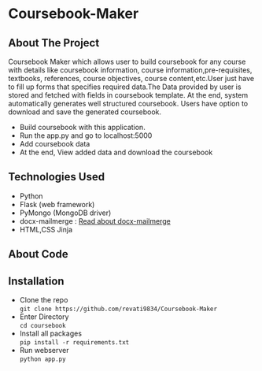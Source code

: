 # Coursebook-Maker

## About The Project
Coursebook Maker which allows user to build coursebook for any course with details like coursebook information, course information,pre-requisites, textbooks, references, course objectives, course content,etc.User just have to fill up forms that specifies required data.The Data provided by user is stored and fetched with fields in coursebook template. At the end, system automatically generates well structured coursebook. Users have option to download and save the generated coursebook.
  
- Build coursebook with this application.
- Run the app.py and go to localhost:5000
- Add coursebook data
- At the end, View added data and download the coursebook

## Technologies Used
- Python
- Flask (web framework)
- PyMongo (MongoDB driver)
- docx-mailmerge : [Read about docx-mailmerge](https://pbpython.com/python-word-template.html)
- HTML,CSS Jinja

## About Code

## Installation
- Clone the repo\
  `git clone https://github.com/revati9834/Coursebook-Maker`
- Enter Directory\
  `cd coursebook`
- Install all packages\
  `pip install -r requirements.txt`
 - Run webserver\
  `python app.py`


 
